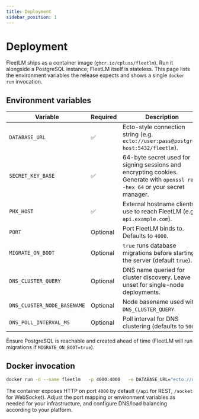 ```yaml
---
title: Deployment
sidebar_position: 1
---
```


# Deployment

FleetLM ships as a container image (`ghcr.io/cpluss/fleetlm`). Run it alongside a PostgreSQL instance; FleetLM itself is stateless. This page lists the environment variables the release expects and shows a single `docker run` invocation.

## Environment variables

| Variable | Required | Description |
| --- | --- | --- |
| `DATABASE_URL` | ✅ | Ecto-style connection string (e.g. `ecto://user:pass@postgres-host:5432/fleetlm`). |
| `SECRET_KEY_BASE` | ✅ | 64-byte secret used for signing sessions and encrypting cookies. Generate with `openssl rand -hex 64` or your secret manager. |
| `PHX_HOST` | ✅ | External hostname clients use to reach FleetLM (e.g. `api.example.com`). |
| `PORT` | Optional | Port FleetLM binds to. Defaults to `4000`. |
| `MIGRATE_ON_BOOT` | Optional | `true` runs database migrations before starting the server (default `true`). |
| `DNS_CLUSTER_QUERY` | Optional | DNS name queried for cluster discovery. Leave unset for single-node deployments. |
| `DNS_CLUSTER_NODE_BASENAME` | Optional | Node basename used with `DNS_CLUSTER_QUERY`. |
| `DNS_POLL_INTERVAL_MS` | Optional | Poll interval for DNS clustering (defaults to `5000`). |

Ensure PostgreSQL is reachable and created ahead of time (FleetLM will run migrations if `MIGRATE_ON_BOOT=true`).

## Docker invocation

```bash
docker run -d --name fleetlm   -p 4000:4000   -e DATABASE_URL="ecto://user:pass@postgres-host:5432/fleetlm"   -e SECRET_KEY_BASE="$(openssl rand -hex 64)"   -e PHX_HOST="api.example.com"   -e PORT=4000   -e MIGRATE_ON_BOOT=true   ghcr.io/cpluss/fleetlm:latest
```

The container exposes HTTP on port `4000` by default (`/api` for REST, `/socket` for WebSocket). Adjust the port mapping or environment variables as needed for your infrastructure, and configure DNS/load balancing according to your platform.
